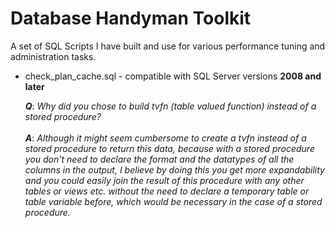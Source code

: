 # Database Handyman Toolkit
A set of SQL Scripts I have built and use for various performance tuning and administration tasks.

* check_plan_cache.sql - compatible with SQL Server versions **2008 and later**

  ***Q***: *Why did you chose to build tvfn (table valued function) instead of a stored procedure?* <br></br>
  ***A***: *Although it might seem cumbersome to create a tvfn instead of a stored procedure to return this data, because with a stored procedure you don't need to declare the format and the datatypes of all the columns in the output, I believe by doing this you get more expandability and you could easily join the result of this procedure with any other tables or views etc. without the need to declare a temporary table or table variable before, which would be necessary in the case of a stored procedure.*
